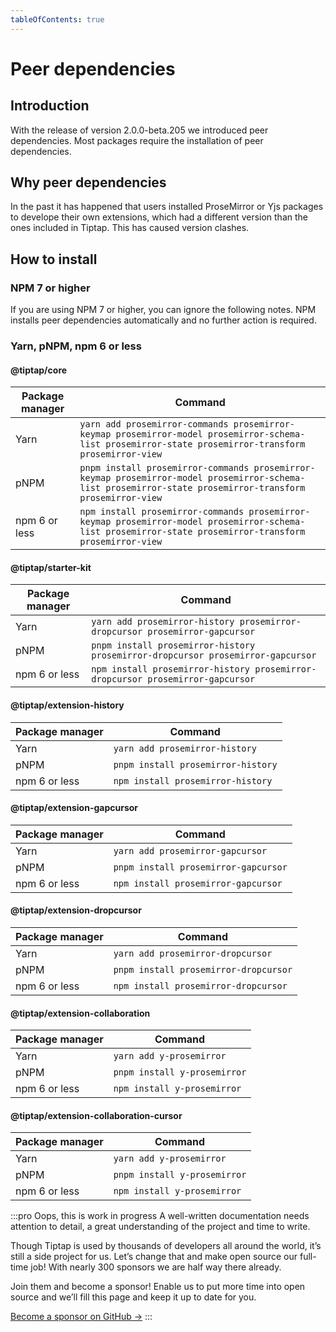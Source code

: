 ```yaml
---
tableOfContents: true
---
```


# Peer dependencies

## Introduction
With the release of version 2.0.0-beta.205 we introduced peer dependencies. Most packages require the installation of peer dependencies.

## Why peer dependencies
In the past it has happened that users installed ProseMirror or Yjs packages to develope their own extensions, which had a different version than the ones included in Tiptap. This has caused version clashes.

## How to install

### NPM 7 or higher
If you are using NPM 7 or higher, you can ignore the following notes. NPM installs peer dependencies automatically and no further action is required.

### Yarn, pNPM, npm 6 or less

#### @tiptap/core 

| Package manager    | Command                                                                                                                                                   |
| ------------------ | --------------------------------------------------------------------------------------------------------------------------------------------------------- |
| Yarn               | `yarn add prosemirror-commands prosemirror-keymap prosemirror-model prosemirror-schema-list prosemirror-state prosemirror-transform prosemirror-view`     |
| pNPM               | `pnpm install prosemirror-commands prosemirror-keymap prosemirror-model prosemirror-schema-list prosemirror-state prosemirror-transform prosemirror-view` |
| npm 6 or less      | `npm install prosemirror-commands prosemirror-keymap prosemirror-model prosemirror-schema-list prosemirror-state prosemirror-transform prosemirror-view`  |


#### @tiptap/starter-kit

| Package manager    | Command                                                                                                    |
| ------------------ | ---------------------------------------------------------------------------------------------------------- |
| Yarn               | `yarn add prosemirror-history prosemirror-dropcursor prosemirror-gapcursor`                                |
| pNPM               | `pnpm install prosemirror-history prosemirror-dropcursor prosemirror-gapcursor`                            |
| npm 6 or less      | `npm install prosemirror-history prosemirror-dropcursor prosemirror-gapcursor`                             |


#### @tiptap/extension-history 

| Package manager    | Command                                                                                                    |
| ------------------ | ---------------------------------------------------------------------------------------------------------- |
| Yarn               | `yarn add prosemirror-history`                                                                             |
| pNPM               | `pnpm install prosemirror-history`                                                                         |
| npm 6 or less      | `npm install prosemirror-history`                                                                          |


#### @tiptap/extension-gapcursor 

| Package manager    | Command                                                                                                    |
| ------------------ | ---------------------------------------------------------------------------------------------------------- |
| Yarn               | `yarn add prosemirror-gapcursor`                                                                           |
| pNPM               | `pnpm install prosemirror-gapcursor`                                                                       |
| npm 6 or less      | `npm install prosemirror-gapcursor`                                                                        |


#### @tiptap/extension-dropcursor 

| Package manager    | Command                                                                                                    |
| ------------------ | ---------------------------------------------------------------------------------------------------------- |
| Yarn               | `yarn add prosemirror-dropcursor`                                                                          |
| pNPM               | `pnpm install prosemirror-dropcursor`                                                                      |
| npm 6 or less      | `npm install prosemirror-dropcursor`                                                                       |


#### @tiptap/extension-collaboration 

| Package manager    | Command                                                                                                    |
| ------------------ | ---------------------------------------------------------------------------------------------------------- |
| Yarn               | `yarn add y-prosemirror`                                                                                   |
| pNPM               | `pnpm install y-prosemirror`                                                                               |
| npm 6 or less      | `npm install y-prosemirror`                                                                                |


#### @tiptap/extension-collaboration-cursor 

| Package manager    | Command                                                                                                    |
| ------------------ | ---------------------------------------------------------------------------------------------------------- |
| Yarn               | `yarn add y-prosemirror`                                                                                   |
| pNPM               | `pnpm install y-prosemirror`                                                                               |
| npm 6 or less      | `npm install y-prosemirror`                                                                                |


:::pro Oops, this is work in progress
A well-written documentation needs attention to detail, a great understanding of the project and time to write.

Though Tiptap is used by thousands of developers all around the world, it’s still a side project for us. Let’s change that and make open source our full-time job! With nearly 300 sponsors we are half way there already.

Join them and become a sponsor! Enable us to put more time into open source and we’ll fill this page and keep it up to date for you.

[Become a sponsor on GitHub →](https://github.com/sponsors/ueberdosis)
:::

